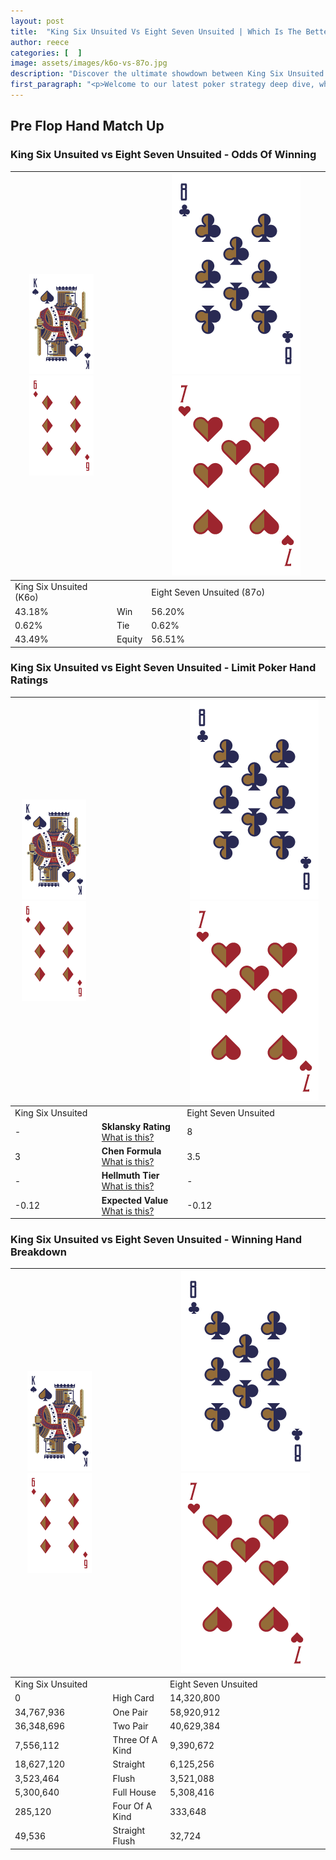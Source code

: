 ```yaml
---
layout: post
title:  "King Six Unsuited Vs Eight Seven Unsuited | Which Is The Better Hand In Poker? A Complete Guide"
author: reece
categories: [  ]
image: assets/images/k6o-vs-87o.jpg
description: "Discover the ultimate showdown between King Six Unsuited and Eight Seven Unsuited in poker! Uncover the odds, strategies, and scenarios where one hand triumphs over the other. Get ready to up your poker game with this thrilling analysis."
first_paragraph: "<p>Welcome to our latest poker strategy deep dive, where we're pitting two distinct hands against each other in a high-stakes showdown: King Six Unsuited vs Eight Seven Unsuited.</p><p>In the dynamic world of poker, every decision counts, and knowing which hand holds the upper hand is key to your success at the table.</p><p>In this article, we'll dissect these two hands, explore the scenarios where one dominates the other, and equip you with the knowledge to make strategic choices that can tip the odds in your favor.</p><p>Get ready to unravel the intriguing dynamics of these poker hands and elevate your game to new heights.</p>"
---
```




[comment]: # (sp0)

## Pre Flop Hand Match Up

<div class="table hand-ratings" markdown="1"> 



### King Six Unsuited vs Eight Seven Unsuited - Odds Of Winning


    
| ![image info](assets/images/hand1/K.png) ![image info](assets/images/hand1/6o.png) |  | ![image info](assets/images/hand2/8.png) ![image info](assets/images/hand2/7o.png) |
| -------- | -------- | -------- |
| King Six Unsuited (K6o) |  | Eight Seven Unsuited (87o) |
| 43.18% | Win | 56.20% |
| 0.62% | Tie | 0.62% |
| 43.49% | Equity | 56.51% |




[comment]: # (sp1)



### King Six Unsuited vs Eight Seven Unsuited - Limit Poker Hand Ratings


    
| ![image info](assets/images/hand1/K.png) ![image info](assets/images/hand1/6o.png) |  | ![image info](assets/images/hand2/8.png) ![image info](assets/images/hand2/7o.png) |
| -------- | -------- | -------- |
| King Six Unsuited |  | Eight Seven Unsuited |
| - | **Sklansky Rating** [What is this?](/sklansky-rating-explained) | 8 |
| 3 | **Chen Formula** [What is this?](/chen-formula-explained) | 3.5 |
| - | **Hellmuth Tier** [What is this?](/Hellmuth-tier-explained) | - |
| -0.12 | **Expected Value** [What is this?](/expected-value-explained) | -0.12 |




[comment]: # (sp2)



### King Six Unsuited vs Eight Seven Unsuited - Winning Hand Breakdown


    
| ![image info](assets/images/hand1/K.png) ![image info](assets/images/hand1/6o.png) |  | ![image info](assets/images/hand2/8.png) ![image info](assets/images/hand2/7o.png) |
| -------- | -------- | -------- |
| King Six Unsuited |  | Eight Seven Unsuited |
| 0 | High Card | 14,320,800 |
| 34,767,936 | One Pair | 58,920,912 |
| 36,348,696 | Two Pair | 40,629,384 |
| 7,556,112 | Three Of A Kind | 9,390,672 |
| 18,627,120 | Straight | 6,125,256 |
| 3,523,464 | Flush | 3,521,088 |
| 5,300,640 | Full House | 5,308,416 |
| 285,120 | Four Of A Kind | 333,648 |
| 49,536 | Straight Flush | 32,724 |




[comment]: # (sp3)



</div>

[comment]: # (sp4)



[comment]: # (sp5)

